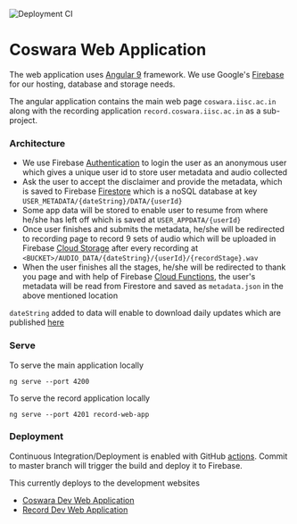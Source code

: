 ![Deployment CI](https://github.com/project-coswara/web-app-v2/workflows/Node.js%20CI/badge.svg)

# Coswara Web Application

The web application uses [Angular 9](https://angular.io/) framework. 
We use Google's [Firebase](https://firebase.google.com) for our hosting, database and storage needs.

The angular application contains the main web page `coswara.iisc.ac.in` along with the recording application `record.coswara.iisc.ac.in` as a sub-project.


### Architecture
 - We use Firebase [Authentication](https://firebase.google.com/products/auth) to login the user as an anonymous user which gives a unique user id to store user metadata and audio collected
 - Ask the user to accept the disclaimer and provide the metadata, which is saved to Firebase [Firestore](https://firebase.google.com/products/firestore) which is a noSQL database at key `USER_METADATA/{dateString}/DATA/{userId}`
 - Some app data will be stored to enable user to resume from where he/she has left off which is saved at `USER_APPDATA/{userId}`
 - Once user finishes and submits the metadata, he/she will be redirected to recording page to record 9 sets of audio which will be uploaded in Firebase [Cloud Storage](https://firebase.google.com/products/storage) after every recording at `<BUCKET>/AUDIO_DATA/{dateString}/{userId}/{recordStage}.wav`
 - When the user finishes all the stages, he/she will be redirected to thank you page and with help of Firebase [Cloud Functions](https://firebase.google.com/products/functions), the user's metadata will be read from Firestore and saved as  `metadata.json` in the above mentioned location

`dateString` added to data will enable to download daily updates which are published [here](https://github.com/iiscleap/Coswara-Data)

### Serve

To serve the main application locally

```
ng serve --port 4200
```
To serve the record application locally

```
ng serve --port 4201 record-web-app
```

### Deployment

Continuous Integration/Deployment is enabled with GitHub [actions](https://help.github.com/en/actions/language-and-framework-guides/using-nodejs-with-github-actions). 
Commit to master branch will trigger the build and deploy it to Firebase.

This currently deploys to the development websites
 - [Coswara Dev Web Application](https://project-coswara-dev.web.app)
 - [Record Dev Web Application](https://project-coswara-collect-dev.web.app)
